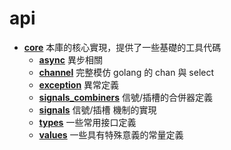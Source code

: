 # api

* **[core](zh/core/core.md)**  本庫的核心實現，提供了一些基礎的工具代碼
    * **[async](zh/core/async.md)** 異步相關
    * **[channel](zh/core/channel.md)** 完整模仿 golang 的 chan 與 select
    * **[exception](zh/core/exception.md)** 異常定義
    * **[signals_combiners](zh/core/signals_combiners.md)** 信號/插槽的合併器定義
    * **[signals](zh/core/signals.md)** 信號/插槽 機制的實現
    * **[types](zh/core/types.md)** 一些常用接口定義
    * **[values](zh/core/values.md)** 一些具有特殊意義的常量定義